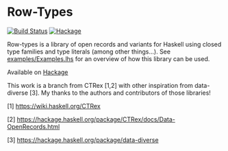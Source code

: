 Row-Types
=======

[![Build Status](https://api.travis-ci.org/target/row-types.svg?branch=master)](https://travis-ci.org/target/row-types)
[![Hackage](https://img.shields.io/hackage/v/row-types.svg)](https://hackage.haskell.org/package/row-types)

Row-types is a library of open records and variants for Haskell using closed
type families and type literals (among other things...).
See [examples/Examples.lhs](https://raw.githubusercontent.com/target/row-types/master/examples/Examples.lhs)
for an overview of how this library can be used.

Available on [Hackage](https://hackage.haskell.org/package/row-types)


This work is a branch from CTRex [1,2] with other inspiration from data-diverse [3].
My thanks to the authors and contributors of those libraries!

[1] https://wiki.haskell.org/CTRex

[2] https://hackage.haskell.org/package/CTRex/docs/Data-OpenRecords.html

[3] https://hackage.haskell.org/package/data-diverse
